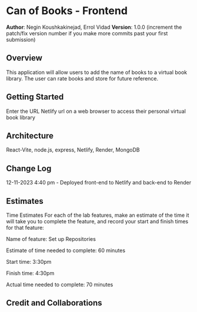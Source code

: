 # Can of Books - Frontend

**Author**: Negin Koushkakinejad, Errol Vidad
**Version**: 1.0.0 (increment the patch/fix version number if you make more commits past your first submission)

## Overview
This application will allow users to add the name of books to a virtual book library. The user can rate books and store for future reference.

## Getting Started
Enter the URL Netlify url on a web browser to access their personal virtual book library
<!-- What are the steps that a user must take in order to build this app on their own machine and get it running? -->

## Architecture
React-Vite, node.js, express, Netlify, Render, MongoDB
<!-- Provide a detailed description of the application design. What technologies (languages, libraries, etc) you're using, and any other relevant design information. -->

## Change Log
12-11-2023 4:40 pm - Deployed front-end to Netlify and back-end to Render
<!-- Use this area to document the iterative changes made to your application as each feature is successfully implemented. Use time stamps. Here's an example:

01-01-2001 4:59pm - Application now has a fully-functional express server, with a GET route for the location resource. -->

## Estimates
<!-- See below -->
Time Estimates
For each of the lab features, make an estimate of the time it will take you to complete the feature, and record your start and finish times for that feature:

Name of feature: Set up Repositories

Estimate of time needed to complete: 60 minutes

Start time: 3:30pm

Finish time: 4:30pm

Actual time needed to complete: 70 minutes

## Credit and Collaborations
<!-- Give credit (and a link) to other people or resources that helped you build this application. -->
